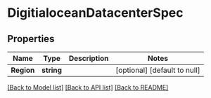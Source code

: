 # DigitialoceanDatacenterSpec

## Properties
Name | Type | Description | Notes
------------ | ------------- | ------------- | -------------
**Region** | **string** |  | [optional] [default to null]

[[Back to Model list]](../README.md#documentation-for-models) [[Back to API list]](../README.md#documentation-for-api-endpoints) [[Back to README]](../README.md)


